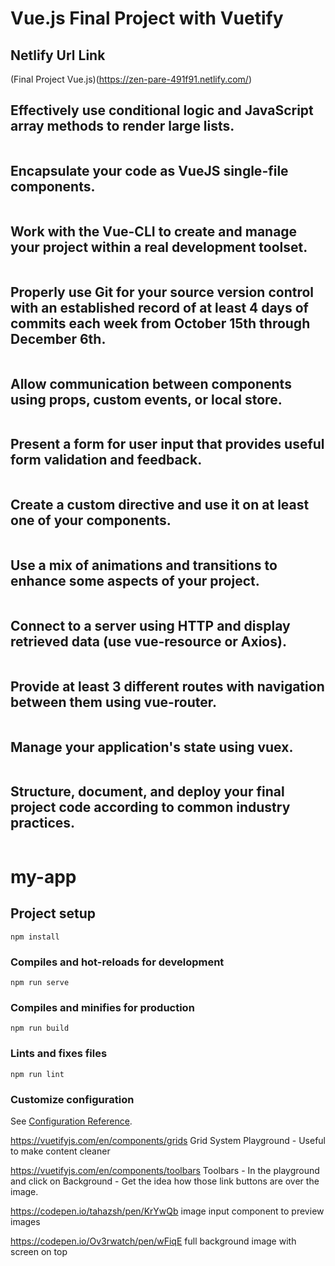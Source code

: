# Vue.js Final Project with Vuetify

## Netlify Url Link
(Final Project Vue.js)(https://zen-pare-491f91.netlify.com/)

## Effectively use conditional logic and JavaScript array methods to render large lists.

```javascript

```
## Encapsulate your code as VueJS single-file components.

```javascript

```
## Work with the Vue-CLI to create and manage your project within a real development toolset.

```javascript

```
## Properly use Git for your source version control with an established record of at least 4 days of commits each week from October 15th through December 6th.

```javascript

```
## Allow communication between components using props, custom events, or local store.

```javascript

```
## Present a form for user input that provides useful form validation and feedback.

```javascript

```
## Create a custom directive and use it on at least one of your components.

```javascript

```
## Use a mix of animations and transitions to enhance some aspects of your project.

```javascript

```
## Connect to a server using HTTP and display retrieved data (use vue-resource or Axios).

```javascript

```
## Provide at least 3 different routes with navigation between them using vue-router.

```javascript

```
## Manage your application's state using vuex.

```javascript

```
## Structure, document, and deploy your final project code according to common industry practices.

```javascript

```



# my-app

## Project setup
```
npm install
```

### Compiles and hot-reloads for development
```
npm run serve
```

### Compiles and minifies for production
```
npm run build
```

### Lints and fixes files
```
npm run lint
```

### Customize configuration
See [Configuration Reference](https://cli.vuejs.org/config/).


https://vuetifyjs.com/en/components/grids
Grid System Playground - Useful to make content cleaner

https://vuetifyjs.com/en/components/toolbars
Toolbars - In the playground and click on Background - Get the idea how those link buttons are over the image.

https://codepen.io/tahazsh/pen/KrYwQb
image input component to preview images

https://codepen.io/Ov3rwatch/pen/wFiqE
full background image with screen on top